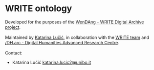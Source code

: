 # WRITE ontology

Developed for the purposes of the [WenDAng - WRITE Digital Archive project](https://wendang-project.github.io/documentation/).<br><br>
Maintained by [Katarina Lučić](https://www.unibo.it/sitoweb/katarina.lucic2/en), in collaboration with the [WRITE team](https://writecalligraphyproject.eu/team/) and [/DH.arc - Digital Humanities Advanced Research Centre](https://centri.unibo.it/dharc/en).<br><br>
Contact:
  - Katarina Lučić katarina.lucic2@unibo.it
